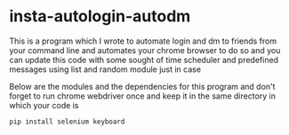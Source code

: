 # insta-autologin-autodm
This is a program which I wrote to automate login and dm to friends from your command line and automates your chrome browser to do so and you can update this code with some sought of time scheduler and predefined messages using list and random module just in case  

Below are the modules and the dependencies for this program  and don't forget to run chrome webdriver once and keep it in the same directory in which your code is
```python
pip install selenium keyboard

